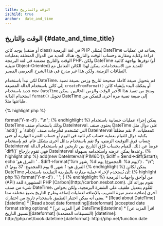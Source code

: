 ```yaml
---
title: الوقت والتاريخ
isChild: true
anchor:  date_and_time
---
```


## الوقت والتاريخ {#date_and_time_title}

يوجد كائن (أو صنف class) في لغة البرمجة PHP يُسَمَّى DateTime يساعد في عمليات قراءة وكتابة ومقارنة وحساب الوقت والتاريخ.
هناك العديد من الدوال المتعلقة بعمليات الوقت والتاريخ مضمنة في لغة البرمجة PHP، ولكن DateTime توفرها بواجهة كائنية (أو شيئية Object-Oriented) للعديد من الاستخدامات. يمكن لهذا الكائن التعامل مع النطاقات الزمنية، ولكن هذا غير مدرج في هذا الشرح التعريفي القصير.

لكي نبدأ باستخدام DateTime، قم بتحويل صيغة كاملة صحيحة لتاريخ وزمن بصيغة نصية إلى كائن باستخدام الدالة المصنِعة `createFromFormat()` أو يمكنك البدء بإنشاء كائن جديد باستخدام `new DateTime` وينتج من تنفيذ هذا الأخير الوقت والزمن الحاليين. يمكن استخدام الدالة `format()` تحويل DateTime إلى صيغة نصية مرة أخرى للتمكن من طباعتها مثلا.

{% highlight php %}
<?php
$raw = '22. 11. 1968';
$start = DateTime::createFromFormat('d. m. Y', $raw);

echo 'Start date: ' . $start->format('Y-m-d') . "\n";
{% endhighlight %}

يمكن إجراء عمليات حسابية باستخدام DateTime وذلك باستخدام صنف  DateInterval.
يحتوي صنف DateTime على دوال مثل `add()` و `sub()` التي تَسْتخدم مُخْرَجات صنف DateInterval كمعطيات.
لا تقم مطلقاً بكتابة دوال للقيام بعملية حساب كم ثانية في اليوم أو حساب الفترة النهارية أو حتى حساب فرق التوقيت الزمني، ولا تقم باستخدام بدائل أخرى بشكل عام. قم بإستخدام DateInterval عوضاً عن ذلك.
للقيام بحساب فَرْقِ التاريخ بين تاريخين قم باستخدام الدالة `diff()` فهي تقوم بإرجاع DateInterval وعندها يمكن عرضه واستخدامه بسهولة.

{% highlight php %}
<?php
// نقوم بإنشاء نسخة من $start ثم نقوم بزيادة شهر وستة أيام
$end = clone $start;
$end->add(new DateInterval('P1M6D'));

$diff = $end->diff($start);
echo 'الفرق هو: ' . $diff->format('%m شهر, %d يوم (المجموع: %a يوم)') . "\n";
// الفرق هو: 1 شهر, 6 يوم (المجموع: 37 يوم)
{% endhighlight %}

يمكن لكائن DateTime أن يُستخدم لإجراء عملية مقارنة بالطريقة التقليدية باستخدام:

{% highlight php %}
<?php
if ($start < $end) {
    echo "Start هو قبل end!\n";
}
{% endhighlight %}

المثال الأخير يقوم بشرح صنف DatePeriod الذي يستخدم لعمليات التكرار للأحداث المتكررة. يمكنه أخذ كائني DateTime كمعطيات البداية والنهاية وكائن DateInterval لتحديد الحدث الزمني ليقوم بإرجاع كل الأحداث المتطابقة بين التاريخين!

{% highlight php %}
<?php
// اطبع جميع أيام الخميس بين $start و $end
$periodInterval = DateInterval::createFromDateString('first thursday');
$periodIterator = new DatePeriod($start, $periodInterval, $end, DatePeriod::EXCLUDE_START_DATE);
foreach ($periodIterator as $date) {
    // اطبع التاريخ لكل خميس
    echo $date->format('Y-m-d') . ' ';
}
{% endhighlight %}

من لواحق واجهات البرمجة (API) المشهورة للغة PHP [Carbon](http://carbon.nesbot.com). تقوم بوراثة كل شيء من صنف DateTime، لتَقُوم بتعديل طفيف على الشفرة البرمجية، ولكن بخواص أخرى إضافية تضم ميزة التعريب بالإضافة لعمليات إضافة وطرح التاريخ بصيغ مختلفة مما يعني أنه يمكن اختبار التطبيق باستخدام تاريخ من اختيارك.

* [Read about DateTime][datetime]
* [Read about date formatting][dateformat] (accepted date format string options)
* [اقرأ المزيد عن DateTime][datetime]
* [اقرأ المزيد عن تنسيق التاريخ][dateformat] (التنسيقات المعتمدة)

[datetime]: http://php.net/book.datetime
[dateformat]: http://php.net/function.date

